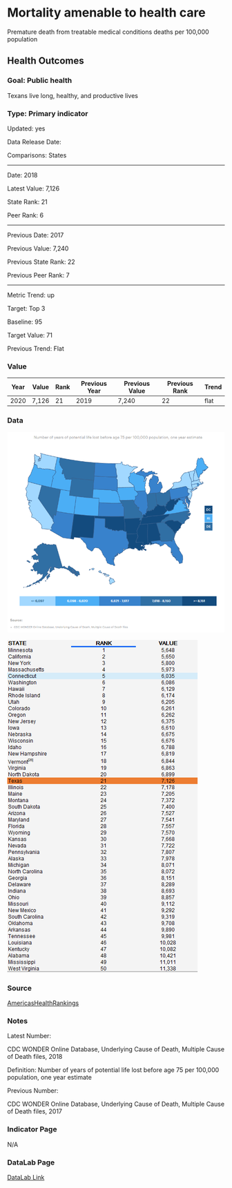 # Mortality amenable to health care

Premature death from treatable medical conditions deaths per 100,000 population

## Health Outcomes

### Goal: Public health

Texans live long, healthy, and productive lives

### Type: Primary indicator

Updated: yes

Data Release Date: 


Comparisons: States


----

Date: 2018

Latest Value: 7,126

State Rank: 21

Peer Rank: 6

----

Previous Date: 2017

Previous Value: 7,240

Previous State Rank: 22

Previous Peer Rank: 7

----

Metric Trend: up

Target: Top 3

Baseline: 95

Target Value: 71

Previous Trend: Flat



### Value

| Year      |  Value      | Rank        | Previous Year | Previous Value | Previous Rank | Trend | 
| ----------- | ----------- | ----------- | ----------- | ----------- | ----------- | -----------|
|   2020       | 7,126      |  21         |      2019   |   7,240      |      22    |    flat       | 

### Data

![map](./images/map_premature.PNG)

![data](./images/data_premature.PNG)


### Source

[AmericasHealthRankings](https://www.americashealthrankings.org/explore/annual/measure/YPLL/state/TX)


### Notes

Latest Number:

CDC WONDER Online Database, Underlying Cause of Death, Multiple Cause of Death files, 2018

Definition: Number of years of potential life lost before age 75 per 100,000 population, one year estimate


Previous Number:

CDC WONDER Online Database, Underlying Cause of Death, Multiple Cause of Death files, 2017



### Indicator Page

N/A


### DataLab Page


[DataLab Link](https://datalab.texas2036.org/fywtqfb/texas-county-health-ranking?accesskey=ihwiku)
